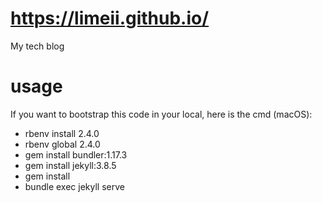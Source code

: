 # https://limeii.github.io/

My tech blog

# usage
If you want to bootstrap this code in your local, here is the cmd (macOS):
- rbenv install 2.4.0
- rbenv global 2.4.0
- gem install bundler:1.17.3
- gem install jekyll:3.8.5
- gem install 
- bundle exec jekyll serve